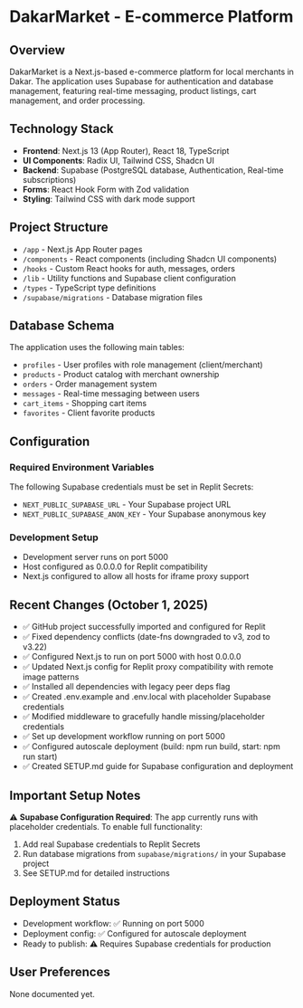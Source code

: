 # DakarMarket - E-commerce Platform

## Overview
DakarMarket is a Next.js-based e-commerce platform for local merchants in Dakar. The application uses Supabase for authentication and database management, featuring real-time messaging, product listings, cart management, and order processing.

## Technology Stack
- **Frontend**: Next.js 13 (App Router), React 18, TypeScript
- **UI Components**: Radix UI, Tailwind CSS, Shadcn UI
- **Backend**: Supabase (PostgreSQL database, Authentication, Real-time subscriptions)
- **Forms**: React Hook Form with Zod validation
- **Styling**: Tailwind CSS with dark mode support

## Project Structure
- `/app` - Next.js App Router pages
- `/components` - React components (including Shadcn UI components)
- `/hooks` - Custom React hooks for auth, messages, orders
- `/lib` - Utility functions and Supabase client configuration
- `/types` - TypeScript type definitions
- `/supabase/migrations` - Database migration files

## Database Schema
The application uses the following main tables:
- `profiles` - User profiles with role management (client/merchant)
- `products` - Product catalog with merchant ownership
- `orders` - Order management system
- `messages` - Real-time messaging between users
- `cart_items` - Shopping cart items
- `favorites` - Client favorite products

## Configuration

### Required Environment Variables
The following Supabase credentials must be set in Replit Secrets:
- `NEXT_PUBLIC_SUPABASE_URL` - Your Supabase project URL
- `NEXT_PUBLIC_SUPABASE_ANON_KEY` - Your Supabase anonymous key

### Development Setup
- Development server runs on port 5000
- Host configured as 0.0.0.0 for Replit compatibility
- Next.js configured to allow all hosts for iframe proxy support

## Recent Changes (October 1, 2025)
- ✅ GitHub project successfully imported and configured for Replit
- ✅ Fixed dependency conflicts (date-fns downgraded to v3, zod to v3.22)
- ✅ Configured Next.js to run on port 5000 with host 0.0.0.0
- ✅ Updated Next.js config for Replit proxy compatibility with remote image patterns
- ✅ Installed all dependencies with legacy peer deps flag
- ✅ Created .env.example and .env.local with placeholder Supabase credentials
- ✅ Modified middleware to gracefully handle missing/placeholder credentials
- ✅ Set up development workflow running on port 5000
- ✅ Configured autoscale deployment (build: npm run build, start: npm run start)
- ✅ Created SETUP.md guide for Supabase configuration and deployment

## Important Setup Notes
⚠️ **Supabase Configuration Required**: The app currently runs with placeholder credentials. To enable full functionality:
1. Add real Supabase credentials to Replit Secrets
2. Run database migrations from `supabase/migrations/` in your Supabase project
3. See SETUP.md for detailed instructions

## Deployment Status
- Development workflow: ✅ Running on port 5000
- Deployment config: ✅ Configured for autoscale deployment
- Ready to publish: ⚠️ Requires Supabase credentials for production

## User Preferences
None documented yet.
